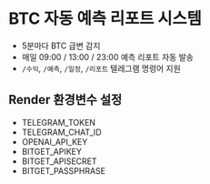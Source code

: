 # BTC 자동 예측 리포트 시스템

- 5분마다 BTC 급변 감지
- 매일 09:00 / 13:00 / 23:00 예측 리포트 자동 발송
- `/수익`, `/예측`, `/일정`, `/리포트` 텔레그램 명령어 지원

## Render 환경변수 설정
- TELEGRAM_TOKEN
- TELEGRAM_CHAT_ID
- OPENAI_API_KEY
- BITGET_APIKEY
- BITGET_APISECRET
- BITGET_PASSPHRASE

